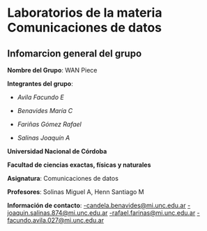 # Laboratorios de la materia Comunicaciones de datos

## Infomarcion general del grupo

**Nombre del Grupo**: WAN Piece

**Integrantes del grupo**:

- _Avila Facundo E_

- _Benavides María C_

- _Fariñas Gómez Rafael_

- _Salinas Joaquín A_

**Universidad Nacional de Córdoba**

**Facultad de ciencias exactas, físicas y naturales**

**Asignatura**: Comunicaciones de datos

**Profesores**: Solinas Miguel A, Henn Santiago M


**Información de contacto**:
-candela.benavides@mi.unc.edu.ar
-joaquin.salinas.874@mi.unc.edu.ar
-rafael.farinas@mi.unc.edu.ar
-facundo.avila.027@mi.unc.edu.ar
